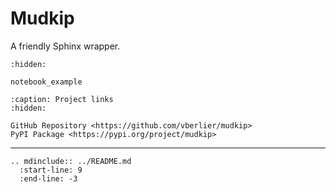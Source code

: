 # Mudkip

A friendly Sphinx wrapper.

```{toctree}
:hidden:

notebook_example
```

```{toctree}
:caption: Project links
:hidden:

GitHub Repository <https://github.com/vberlier/mudkip>
PyPI Package <https://pypi.org/project/mudkip>
```

---

```{eval-rst}
.. mdinclude:: ../README.md
  :start-line: 9
  :end-line: -3
```
